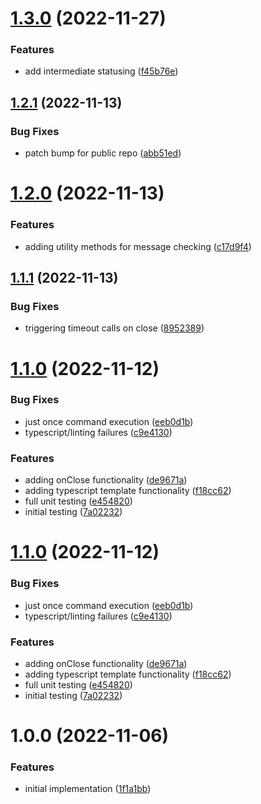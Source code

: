 # [1.3.0](https://github.com/hanseltime/hanseltime-janus-simple-command/compare/v1.2.1...v1.3.0) (2022-11-27)


### Features

* add intermediate statusing ([f45b76e](https://github.com/hanseltime/hanseltime-janus-simple-command/commit/f45b76e721596bf11cc15eea9fb2166252389491))

## [1.2.1](https://github.com/hanseltime/hanseltime-janus-simple-command/compare/v1.2.0...v1.2.1) (2022-11-13)


### Bug Fixes

* patch bump for public repo ([abb51ed](https://github.com/hanseltime/hanseltime-janus-simple-command/commit/abb51ed586b053f31f1b851425dffcd7d0da4426))

# [1.2.0](https://github.com/JanusHealthInc/janus-simple-command/compare/v1.1.1...v1.2.0) (2022-11-13)


### Features

* adding utility methods for message checking ([c17d9f4](https://github.com/JanusHealthInc/janus-simple-command/commit/c17d9f45984b17da51bde71c9aadff96b071527d))

## [1.1.1](https://github.com/JanusHealthInc/janus-simple-command/compare/v1.1.0...v1.1.1) (2022-11-13)


### Bug Fixes

* triggering timeout calls on close ([8952389](https://github.com/JanusHealthInc/janus-simple-command/commit/8952389199a2d6d6074cdb56df6b759673b5a2e8))

# [1.1.0](https://github.com/JanusHealthInc/janus-simple-command/compare/v1.0.0...v1.1.0) (2022-11-12)


### Bug Fixes

* just once command execution ([eeb0d1b](https://github.com/JanusHealthInc/janus-simple-command/commit/eeb0d1bf9529325f638e53bad05a26dff1a911fc))
* typescript/linting failures ([c9e4130](https://github.com/JanusHealthInc/janus-simple-command/commit/c9e4130cd48ee9602056f2ba013d904fb3698fc8))


### Features

* adding onClose functionality ([de9671a](https://github.com/JanusHealthInc/janus-simple-command/commit/de9671ad42b36537e57dbdc1c4f8848c822be61f))
* adding typescript template functionality ([f18cc62](https://github.com/JanusHealthInc/janus-simple-command/commit/f18cc626748ba1e75943316e591bc9af8fc6fb68))
* full unit testing ([e454820](https://github.com/JanusHealthInc/janus-simple-command/commit/e4548200a56ebee6a7a35b31904b65a51158d05f))
* initial testing ([7a02232](https://github.com/JanusHealthInc/janus-simple-command/commit/7a022329880871bbc11e9202d196c75b3e961c67))

# [1.1.0](https://github.com/JanusHealthInc/janus-simple-command/compare/v1.0.0...v1.1.0) (2022-11-12)


### Bug Fixes

* just once command execution ([eeb0d1b](https://github.com/JanusHealthInc/janus-simple-command/commit/eeb0d1bf9529325f638e53bad05a26dff1a911fc))
* typescript/linting failures ([c9e4130](https://github.com/JanusHealthInc/janus-simple-command/commit/c9e4130cd48ee9602056f2ba013d904fb3698fc8))


### Features

* adding onClose functionality ([de9671a](https://github.com/JanusHealthInc/janus-simple-command/commit/de9671ad42b36537e57dbdc1c4f8848c822be61f))
* adding typescript template functionality ([f18cc62](https://github.com/JanusHealthInc/janus-simple-command/commit/f18cc626748ba1e75943316e591bc9af8fc6fb68))
* full unit testing ([e454820](https://github.com/JanusHealthInc/janus-simple-command/commit/e4548200a56ebee6a7a35b31904b65a51158d05f))
* initial testing ([7a02232](https://github.com/JanusHealthInc/janus-simple-command/commit/7a022329880871bbc11e9202d196c75b3e961c67))

# 1.0.0 (2022-11-06)


### Features

* initial implementation ([1f1a1bb](https://github.com/JanusHealthInc/janus-simple-command/commit/1f1a1bb1837f85516fcf27642a08fb18fa3515c2))
